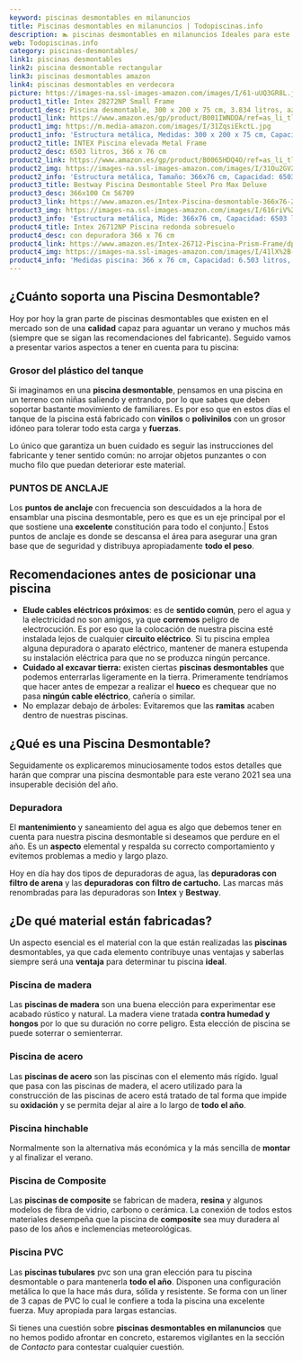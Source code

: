 ```yaml
---
keyword: piscinas desmontables en milanuncios
title: Piscinas desmontables en milanuncios | Todopiscinas.info
description: 🏊 piscinas desmontables en milanuncios Ideales para este verano 2021. Aquí puedes comprar piscinas desmontables en milanuncios y comparar con otras similares. No dejes escapar piscinas desmontables en milanuncios a un precio realmente tentador.
web: Todopiscinas.info
category: piscinas-desmontables/
link1: piscinas desmontables
link2: piscina desmontable rectangular
link3: piscinas desmontables amazon
link4: piscinas desmontables en verdecora
picture: https://images-na.ssl-images-amazon.com/images/I/61-uUQ3GR8L.jpg
product1_title: Intex 28272NP Small Frame
product1_desc: Piscina desmontable, 300 x 200 x 75 cm, 3.834 litros, azul
product1_link: https://www.amazon.es/gp/product/B001IWNDDA/ref=as_li_tl?ie=UTF8&camp=3638&creative=24630&creativeASIN=B001IWNDDA&linkCode=as2&tag=todopiscinas0e-21&linkId=25b9d647487c889cb6ef56ed63f50ca1
product1_img: https://m.media-amazon.com/images/I/31ZqsiEkctL.jpg
product1_info: 'Estructura metálica, Medidas: 300 x 200 x 75 cm, Capacidad: 3.834 litros, Para 6 personas (+ 6 años), Fácil montaje, Forma rectangular'
product2_title: INTEX Piscina elevada Metal Frame
product2_desc: 6503 litros, 366 x 76 cm
product2_link: https://www.amazon.es/gp/product/B0065HDQ4O/ref=as_li_tl?ie=UTF8&camp=3638&creative=24630&creativeASIN=B0065HDQ4O&linkCode=as2&tag=todopiscinas0e-21&linkId=ed2430e3ba564d3527ee103df33ed7b3
product2_img: https://images-na.ssl-images-amazon.com/images/I/31Ou2GV2SAL.jpg
product2_info: 'Estructura metálica, Tamaño: 366x76 cm, Capacidad: 6503 litros, Forma circular, De 4 a 7 personas (+6 años)'
product3_title: Bestway Piscina Desmontable Steel Pro Max Deluxe
product3_desc: 366x100 Cm 56709
product3_link: https://www.amazon.es/Intex-Piscina-desmontable-366x76-28210NP/dp/B0065HDQ4O?__mk_es_ES=%C3%85M%C3%85%C5%BD%C3%95%C3%91&crid=25UQGV9HG2INI&dchild=1&keywords=piscinas+desmontables&qid=1615854176&sprefix=piscinas+dem%2Caps%2C201&sr=8-5&linkCode=ll1&tag=todopiscinas0e-21&linkId=34f200977c6cbaab1f3f4d9ac0e64755&language=es_ES&ref_=as_li_ss_tl
product3_img: https://images-na.ssl-images-amazon.com/images/I/616riV%2BiY3L.jpg
product3_info: 'Estructura metálica, Mide: 366x76 cm, Capacidad: 6503 litros, De 4 a 7 personas mayores de 6 años, Forma circular, Tecnología Super-Tough'
product4_title: Intex 26712NP Piscina redonda sobresuelo
product4_desc: con depuradora 366 x 76 cm
product4_link: https://www.amazon.es/Intex-26712-Piscina-Prism-Frame/dp/B07FB823GL?__mk_es_ES=%C3%85M%C3%85%C5%BD%C3%95%C3%91&dchild=1&keywords=piscinas+desmontables+con+depuradora&qid=1615936418&sr=8-5&linkCode=ll1&tag=todopiscinas0e-21&linkId=d98699de7830cd471766fa1daa36de34&language=es_ES&ref_=as_li_ss_tl
product4_img: https://images-na.ssl-images-amazon.com/images/I/41lX%2B-YpibL.jpg
product4_info: 'Medidas piscina: 366 x 76 cm, Capacidad: 6.503 litros, Incluye depuradora de cartucha A, Lona resistente triple capa'
---
```




## ¿Cuánto soporta una Piscina Desmontable?

Hoy por hoy la gran parte de piscinas desmontables que existen en el mercado son de una **calidad** capaz para aguantar un verano y muchos más (siempre que se sigan las recomendaciones del fabricante). Seguido vamos a presentar varios aspectos a tener en cuenta para tu piscina:


### Grosor del plástico del tanque

Si imaginamos en una **piscina desmontable**, pensamos en una piscina en un terreno con niñas saliendo y entrando, por lo que sabes que deben soportar bastante movimiento de familiares. Es por eso que en estos días el tanque de la piscina está fabricado con **vinilos** o **polivinilos** con un grosor idóneo para tolerar todo esta carga y **fuerzas**.

Lo único que garantiza un	 buen cuidado es seguir las instrucciones del fabricante y tener sentido común: no arrojar objetos punzantes o con mucho filo que puedan deteriorar este material.


### PUNTOS DE ANCLAJE

Los **puntos de anclaje** con frecuencia son descuidados a la hora de ensamblar una piscina desmontable, pero  es que es un eje principal por el que sostiene una **excelente** constitución para todo el conjunto.| Estos puntos de anclaje es donde se descansa el área para asegurar una gran base que de seguridad y distribuya apropiadamente **todo el peso**.


## Recomendaciones antes de posicionar una piscina



*   **Elude cables eléctricos próximos**: es de **sentido común**, pero el agua y la electricidad no son amigos, ya que **corremos** peligro de electrocución. Es por eso que la colocación de nuestra piscina esté instalada lejos de cualquier **circuito eléctrico**. Si tu piscina emplea alguna depuradora o aparato eléctrico, mantener de manera estupenda su instalación eléctrica para que no se produzca ningún percance.
*   **Cuidado al excavar tierra:** existen ciertas **piscinas desmontables** que podemos enterrarlas ligeramente en la tierra. Primeramente tendríamos que hacer antes de empezar a realizar el **hueco** es chequear que no pasa **ningún cable eléctrico**, cañería o similar.
*   No emplazar debajo de árboles: Evitaremos que las **ramitas** acaben dentro de nuestras piscinas.

<external-banner></external-banner>

## ¿Qué es una Piscina Desmontable?



Seguidamente os explicaremos minuciosamente todos estos detalles que harán que comprar una piscina desmontable para este verano 2021 sea una insuperable decisión del año.


### Depuradora

El **mantenimiento** y saneamiento del agua es algo que debemos tener en cuenta para nuestra piscina desmontable si deseamos que perdure en el año. Es un **aspecto** elemental y respalda su correcto comportamiento y evitemos problemas a medio y largo plazo.

Hoy en día hay dos tipos de depuradoras de agua, las **depuradoras con filtro de arena** y  las **depuradoras** **con filtro de cartucho.** Las marcas más renombradas para las depuradoras son **Intex** y **Bestway**.

<stats-list :link1=link1 :link2=link2 :link3=link3 :link4=link4 :category=category></stats-list>


## ¿De qué material están fabricadas?

Un aspecto esencial es el material con la que están realizadas las **piscinas** desmontables, ya que cada elemento contribuye unas ventajas y saberlas siempre será una **ventaja** para determinar tu piscina **ideal**.


### Piscina de madera

Las **piscinas de madera** son una buena elección para experimentar ese acabado rústico y natural. La madera viene tratada **contra humedad y hongos** por lo que su duración no corre peligro. Esta elección de piscina se puede soterrar o semienterrar.


### Piscina de acero

Las **piscinas de acero** son las piscinas con el elemento más rígido. Igual que pasa con las piscinas de madera, el acero utilizado para la construcción de las piscinas de acero está tratado de tal forma que impide su **oxidación** y se permita dejar al aire a lo largo de **todo el año**.


### Piscina hinchable

Normalmente son la alternativa más económica y la más sencilla de **montar** y  al finalizar el verano.


### Piscina de Composite

Las **piscinas de composite** se fabrican de madera, **resina** y algunos modelos de fibra de vidrio, carbono o cerámica. La conexión de todos estos materiales desempeña que la piscina de **composite** sea muy duradera al paso de los años e inclemencias meteorológicas.


### Piscina  PVC

Las **piscinas tubulares** pvc son una gran elección para tu piscina desmontable o para mantenerla **todo el año**. Disponen una configuración metálica lo que la hace más dura, sólida y resistente. Se forma con un liner de 3 capas de PVC lo cual le confiere a toda la piscina una excelente fuerza. Muy apropiada para largas estancias.

Si tienes una cuestión sobre **piscinas desmontables en milanuncios** que no hemos podido afrontar en concreto, estaremos vigilantes en la sección de _Contacto_ para contestar cualquier cuestión.

<brand-panel :title=product1_title :desc=product1_desc :img=product1_img :link=product1_link></brand-panel>